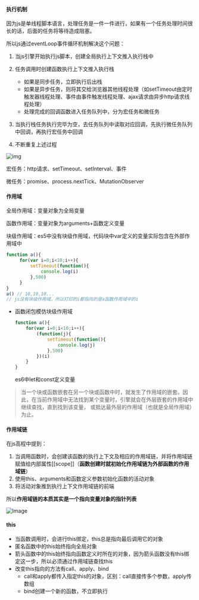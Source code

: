#### 执行机制

因为js是单线程脚本语言，处理任务是一件一件进行，如果有一个任务处理时间很长的话，后面的任务将等待造成阻塞。

所以js通过eventLoop事件循环机制解决这个问题：

1. 当js引擎开始执行js脚本，创建全局执行上下文推入执行栈中
2. 任务调用时创建函数执行上下文推入执行栈
   * 如果是同步任务，立即执行后出栈
   * 如果是异步任务，则将其交给浏览器其他线程处理（如setTimeout由定时触发器线程处理、事件由事件触发线程处理、ajax请求由异步http请求线程处理）
   * 处理完成的回调函数进入任务队列中，分为宏任务和微任务

3. 当执行栈任务执行完毕为空，去任务队列中读取对应回调，先执行微任务队列中回调，再执行宏任务中回调
4. 不断重复上述过程

![img](https://user-gold-cdn.xitu.io/2018/1/20/16112dee30db2997?imageslim)

宏任务：http请求、setTimeout、setInterval、事件

微任务：promise、process.nextTick、MutationObserver

#### 作用域

全局作用域：变量对象为全局变量

函数作用域：变量对象为arguments+函数定义变量

块级作用域：es5中没有块级作用域，代码块中var定义的变量实际包含在外部作用域中

```js
function a(){
     for(var i=0;i<10;i++){
         setTimeout(function(){
             console.log(i)
         },500)
     }
}
a() // 10,10,10...
// js没有块级作用域，所以打印的i都指向的是a函数作用域中的i
```

* 函数闭包模仿块级作用域

  ```js
  function a(){
      for(var i=0;i<10;i++){
          (function(j){
              setTimeout(function(){
                  console.log(j)
              },500)
          })(i)
      }
  }
  ```

  es6中let和const定义变量

> 当一个块或函数嵌套在另一个块或函数中时，就发生了作用域的嵌套。因此，在当前作用域中无法找到某个变量时，引擎就会在外层嵌套的作用域中继续查找，直到找到该变量， 或抵达最外层的作用域（也就是全局作用域）为止。

#### 作用域链

在js高程中提到：

1. 当调用函数时，会创建该函数的执行上下文及相应的作用域链，并将作用域链赋值给内部属性[[scope]]（**函数创建时就初始化作用域链为外部函数的作用域链**）
2. 使用this、arguments和函数定义参数初始化函数的活动对象
3. 将活动对象推到执行上下文作用域链的前端

所以**作用域链的本质其实是一个指向变量对象的指针列表**

![Image](C:\Users\ADMINI~1\AppData\Local\Temp\Image.png)

#### this

* 当函数调用时，会进行this绑定，this总是指向最后调用它的对象
* 匿名函数中的this始终指向全局对象
* 箭头函数中的this始终指向函数定义时所在的对象，因为箭头函数没有this绑定这一步，所以必须通过作用域链查找this
* 改变this指向的方法有call、apply、bind
  * call和apply都传入指定this的对象，区别：call直接传多个参数，apply传数组
  * bind创建一个新的函数，不立即执行
